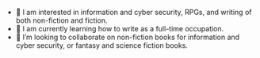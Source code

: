- 👀 I am interested in information and cyber security, RPGs, and writing of both non-fiction and fiction.
- 🌱 I am currently learning how to write as a full-time occupation. 
- 💞️ I’m looking to collaborate on non-fiction books for information and cyber security, or fantasy and science fiction books.

<!---
robertwmartin/robertwmartin is a ✨ special ✨ repository because its `README.md` (this file) appears on your GitHub profile.
You can click the Preview link to take a look at your changes.
--->
